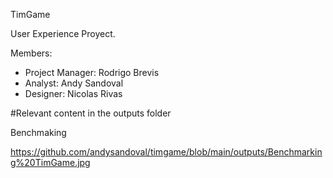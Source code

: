TimGame

User Experience Proyect.

Members: 
- Project Manager: Rodrigo Brevis
- Analyst: Andy Sandoval
- Designer: Nicolas Rivas

#Relevant content in the outputs folder

Benchmaking

https://github.com/andysandoval/timgame/blob/main/outputs/Benchmarking%20TimGame.jpg
